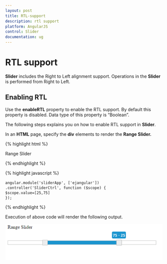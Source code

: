 ```yaml
---
layout: post
title: RTL-support
description: rtl support
platform: AngularJS
control: Slider
documentation: ug
---
```


# RTL support

**Slider** includes the Right to Left alignment support. Operations in the **Slider** is performed from Right to Left.

## Enabling RTL

Use the **enableRTL** property to enable the RTL support. By default this property is disabled. Data type of this property is “Boolean”.

The following steps explains you on how to enable RTL support in **Slider**.

In an **HTML** page, specify the **div** elements to render the **Range Slider.**



{% highlight html %}

<div class="txt">Range Slider</div>
<div id="rangeSlider" ej-slider e-width="500" e-sliderType="Range" e-values="value" e-enableRTL="true"></div>


{% endhighlight %}

{% highlight javascript %}

    angular.module('sliderApp', ['ejangular'])
    .controller('SliderCtrl', function ($scope) {
    $scope.value=[25,75]
    });

{% endhighlight %}

Execution of above code will render the following output.

![](RTL-support_images/RTL-support_img1.png)